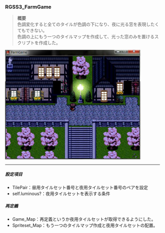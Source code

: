 ### RGSS3_FarmGame
>**概要**  
> 色調変化すると全てのタイルが色調の下になり、夜に光る窓を表現したくてもできない。  
> 色調の上にもう一つのタイルマップを作成して、光った窓のみを置けるスクリプトを作成した。  

![my image](images/luminous_01.jpg)

---

##### 設定項目
- TilePair：昼用タイルセット番号と夜用タイルセット番号のペアを設定
- self.luminous?：夜用タイルセットを表示する条件

##### 再定義
- Game_Map：再定義というか夜用タイルセットが取得できるようにした。
- Spriteset_Map：もう一つのタイルマップ作成と夜用タイルセットの配置。
